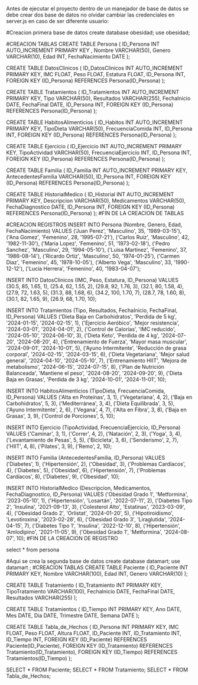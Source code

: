 Antes de ejecutar el proyecto dentro de un manejador de base de datos se debe crear dos base de datos no olvidar cambiar las credenciales en server.js en caso de ser diferente usuario:

#Creacion primera base de datos
create database obesidad;
use obesidad;

#CREACION TABLAS
CREATE TABLE Persona (
    ID_Persona INT AUTO_INCREMENT PRIMARY KEY ,
    Nombre VARCHAR(50),
    Genero VARCHAR(10),
    Edad INT,
    FechaNacimiento DATE
);

CREATE TABLE DatosClinicos (
    ID_DatosClinicos INT AUTO_INCREMENT PRIMARY KEY,
    IMC FLOAT,
    Peso FLOAT,
    Estatura FLOAT,
    ID_Persona INT,
    FOREIGN KEY (ID_Persona) REFERENCES Persona(ID_Persona)
);

CREATE TABLE Tratamientos (
    ID_Tratamientos INT AUTO_INCREMENT PRIMARY KEY,
    Tipo VARCHAR(50),
    Resultados VARCHAR(255),
    FechaInicio DATE,
    FechaFinal DATE,
    ID_Persona INT,
    FOREIGN KEY (ID_Persona) REFERENCES Persona(ID_Persona)
);

CREATE TABLE HabitosAlimenticios (
    ID_Habitos INT AUTO_INCREMENT PRIMARY KEY,
    TipoDieta VARCHAR(50),
    FrecuenciaComida INT,
    ID_Persona INT,
    FOREIGN KEY (ID_Persona) REFERENCES Persona(ID_Persona)
);

CREATE TABLE Ejercicio (
    ID_Ejercicio INT AUTO_INCREMENT PRIMARY KEY,
    TipoActividad VARCHAR(50),
    FrecuenciaEjercicio INT,
    ID_Persona INT,
    FOREIGN KEY (ID_Persona) REFERENCES Persona(ID_Persona)
);

CREATE TABLE Familia (
    ID_Familia INT AUTO_INCREMENT PRIMARY KEY,
    AntecedentesFamilia VARCHAR(50),
    ID_Persona INT,
    FOREIGN KEY (ID_Persona) REFERENCES Persona(ID_Persona)
);

CREATE TABLE HistorialMedico (
    ID_Historial INT AUTO_INCREMENT PRIMARY KEY,
    Descripcion VARCHAR(50),
    Medicamentos VARCHAR(50),
    FechaDiagnostico DATE,
    ID_Persona INT,
    FOREIGN KEY (ID_Persona) REFERENCES Persona(ID_Persona)
);
#FIN DE LA CREACION DE TABLAS



#CREACION REGISTROS
INSERT INTO Persona (Nombre, Genero, Edad, FechaNacimiento) VALUES
('Juan Perez', 'Masculino', 35, '1989-03-15'),
('Ana Gomez', 'Femenino', 28, '1995-07-21'),
('Carlos Ruiz', 'Masculino', 42, '1982-11-30'),
('Maria Lopez', 'Femenino', 51, '1973-02-18'),
('Pedro Sanchez', 'Masculino', 29, '1994-05-10'),
('Luisa Martinez', 'Femenino', 37, '1986-08-14'),
('Ricardo Ortiz', 'Masculino', 50, '1974-01-25'),
('Carmen Diaz', 'Femenino', 45, '1978-10-05'),
('Alberto Vega', 'Masculino', 33, '1990-12-12'),
('Lucia Herrera', 'Femenino', 40, '1983-04-07');

INSERT INTO DatosClinicos (IMC, Peso, Estatura, ID_Persona) VALUES
(30.5, 85, 1.65, 1),
(25.4, 62, 1.55, 2),
(29.8, 92, 1.76, 3),
(32.1, 80, 1.58, 4),
(27.9, 72, 1.63, 5),
(31.3, 88, 1.68, 6),
(34.2, 100, 1.70, 7),
(28.7, 78, 1.60, 8),
(30.1, 82, 1.65, 9),
(26.9, 68, 1.70, 10);

INSERT INTO Tratamientos (Tipo, Resultados, FechaInicio, FechaFinal, ID_Persona) VALUES
('Dieta Baja en Carbohidratos', 'Perdida de 5 kg', '2024-01-15', '2024-02-15', 1),
('Ejercicio Aeróbico', 'Mejor resistencia', '2024-03-01', '2024-04-01', 2),
('Control de Calorías', 'IMC reducido', '2024-05-10', '2024-06-10', 3),
('Dieta Keto', 'Perdida de 4 kg', '2024-07-20', '2024-08-20', 4),
('Entrenamiento de Fuerza', 'Mayor masa muscular', '2024-09-01', '2024-10-01', 5),
('Ayuno Intermitente', 'Reducción de grasa corporal', '2024-02-15', '2024-03-15', 6),
('Dieta Vegetariana', 'Mejor salud general', '2024-04-10', '2024-05-10', 7),
('Entrenamiento HIIT', 'Mejora de metabolismo', '2024-06-15', '2024-07-15', 8),
('Plan de Nutrición Balanceada', 'Mantiene el peso', '2024-08-20', '2024-09-20', 9),
('Dieta Baja en Grasas', 'Perdida de 3 kg', '2024-10-01', '2024-11-01', 10);

INSERT INTO HabitosAlimenticios (TipoDieta, FrecuenciaComida, ID_Persona) VALUES
('Alta en Proteínas', 3, 1),
('Vegetariana', 4, 2),
('Baja en Carbohidratos', 5, 3),
('Mediterránea', 3, 4),
('Dieta Equilibrada', 3, 5),
('Ayuno Intermitente', 2, 6),
('Vegana', 4, 7),
('Alta en Fibra', 3, 8),
('Baja en Grasas', 3, 9),
('Control de Porciones', 5, 10);

INSERT INTO Ejercicio (TipoActividad, FrecuenciaEjercicio, ID_Persona) VALUES
('Caminar', 3, 1),
('Correr', 4, 2),
('Natación', 2, 3),
('Yoga', 3, 4),
('Levantamiento de Pesas', 5, 5),
('Bicicleta', 3, 6),
('Senderismo', 2, 7),
('HIIT', 4, 8),
('Pilates', 3, 9),
('Remo', 2, 10);

INSERT INTO Familia (AntecedentesFamilia, ID_Persona) VALUES
('Diabetes', 1),
('Hipertensión', 2),
('Obesidad', 3),
('Problemas Cardíacos', 4),
('Diabetes', 5),
('Obesidad', 6),
('Hipertensión', 7),
('Problemas Cardíacos', 8),
('Diabetes', 9),
('Obesidad', 10);

INSERT INTO HistorialMedico (Descripcion, Medicamentos, FechaDiagnostico, ID_Persona) VALUES
('Obesidad Grado 1', 'Metformina', '2023-05-10', 1),
('Hipertensión', 'Losartán', '2022-07-11', 2),
('Diabetes Tipo 2', 'Insulina', '2021-09-13', 3),
('Colesterol Alto', 'Estatinas', '2023-03-09', 4),
('Obesidad Grado 2', 'Orlistat', '2024-01-20', 5),
('Hipotiroidismo', 'Levotiroxina', '2023-02-28', 6),
('Obesidad Grado 3', 'Liraglutida', '2024-04-15', 7),
('Diabetes Tipo 1', 'Insulina', '2022-12-10', 8),
('Hipertensión', 'Amlodipino', '2021-11-05', 9),
('Obesidad Grado 1', 'Metformina', '2024-08-07', 10);
#FIN DE LA CREACION DE REGISTRO

select * from persona






#Aqui se crea la segunda base de datos
create database datamart;
use datamart
;
#CREACION TABLAS
CREATE TABLE Paciente (
    ID_Paciente INT PRIMARY KEY,
    Nombre VARCHAR(100),
    Edad INT,
    Genero VARCHAR(10)
);

CREATE TABLE Tratamiento (
    ID_Tratamiento INT PRIMARY KEY,
    TipoTratamiento VARCHAR(100),
    FechaInicio DATE,
    FechaFinal DATE,
    Resultados VARCHAR(255)
);

CREATE TABLE Tratamientos (
    ID_Tiempo INT PRIMARY KEY,
    Ano DATE,
    Mes DATE,
    Dia DATE,
    Trimestre DATE,
    Semana DATE
);

CREATE TABLE Tabla_de_Hechos (
    ID_Persona INT PRIMARY KEY,
    IMC FLOAT,
    Peso FLOAT,
    Altura FLOAT,
    ID_Paciente INT,
    ID_Tratamiento INT,
    ID_Tiempo INT,
    FOREIGN KEY (ID_Paciente) REFERENCES Paciente(ID_Paciente),
    FOREIGN KEY (ID_Tratamiento) REFERENCES Tratamiento(ID_Tratamiento),
    FOREIGN KEY (ID_Tiempo) REFERENCES Tratamientos(ID_Tiempo)
);


SELECT * FROM Paciente;
SELECT * FROM Tratamiento;
SELECT * FROM Tabla_de_Hechos;
